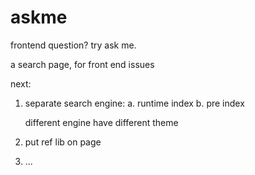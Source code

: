 # askme
frontend question? try ask me.

a search page, for front end issues

next:
1. separate search engine:
	a. runtime index
	b. pre index

	different engine have different theme

2. put ref lib on page
3. ...